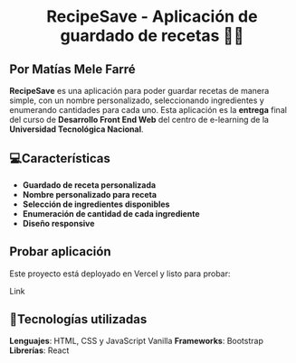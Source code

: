 <h1 align="center" id="title">RecipeSave - Aplicación de guardado de recetas 👨‍🍳</h1>
<h2>Por Matías Mele Farré</h2>

<p id="description"><b>RecipeSave</b> es una aplicación para poder guardar recetas de manera simple, con un nombre personalizado, seleccionando ingredientes y enumerando cantidades para cada uno. Esta aplicación es la <b>entrega</b> final del curso de <b>Desarrollo Front End Web</b> del centro de e-learning de la <b>Universidad Tecnológica Nacional</b>.</p>


<h2>💻Características</h2>

*   <b>Guardado de receta personalizada</b>
*   <b>Nombre personalizado para receta</b>
*   <b>Selección de ingredientes disponibles</b>
*   <b>Enumeración de cantidad de cada ingrediente</b>
*   <b>Diseño responsive</b>


<h2>Probar aplicación</h2>

<p>Este proyecto está deployado en Vercel y listo para probar:</p>
<p>Link</p>



<h2>🔧Tecnologías utilizadas</h2>

<b>Lenguajes</b>: HTML, CSS y JavaScript Vanilla
<b>Frameworks</b>: Bootstrap
<b>Librerías</b>: React




